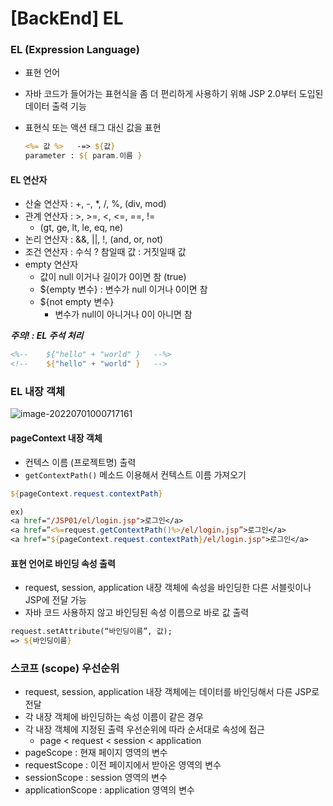 

# [BackEnd] EL



### EL (Expression Language)

- 표현 언어

- 자바 코드가 들어가는 표현식을 좀 더 편리하게 사용하기 위해 JSP 2.0부터 도입된 데이터 출력 기능

- 표현식 또는 액션 태그 대신 값을 표현

  ```jsp
  <%= 값 %>   -=> ${값}
  parameter : ${ param.이름 }
  ```




#### EL 연산자

- 산술 연산자 : +, -, *, /, %, (div, mod)
- 관계 연산자 : >, >=, <, <=, ==, !=
  - (gt, ge, lt, le, eq, ne)
- 논리 연산자 : &&, ||, !, (and, or, not)
- 조건 연산자 : 수식 ? 참일때 값 : 거짓일때 값
- empty 연산자
  - 값이 null 이거나 길이가 0이면 참 (true)
  - ${empty 변수} : 변수가 null 이거나 0이면 참
  - ${not empty 변수} 
    - 변수가 null이 아니거나 0이 아니면 참

***주의! : EL 주석 처리***

```jsp
<%-- 	${"hello" + "world" }   --%>
<!-- 	${"hello" + "world" }   -->
```



### EL 내장 객체

![image-20220701000717161](BackEnd_EL.assets/image-20220701000717161.png)







#### pageContext 내장 객체

- 컨텍스 이름 (프로젝트명) 출력
- ``getContextPath()`` 메소드 이용해서 컨텍스트 이름 가져오기

```jsp
${pageContext.request.contextPath} 

ex) 
<a href="/JSP01/el/login.jsp">로그인</a>
<a href=”<%=request.getContextPath()%>/el/login.jsp”>로그인</a>
<a href="${pageContext.request.contextPath}/el/login.jsp">로그인</a>
```





#### 표현 언어로 바인딩 속성 출력

- request, session, application 내장 객체에 속성을 바인딩한 다른 서블릿이나 JSP에 전달 가능
- 자바 코드 사용하지 않고 바인딩된 속성 이름으로 바로 값 출력

```jsp
request.setAttribute(“바인딩이름”, 값);
=> ${바인딩이름}
```





### 스코프 (scope) 우선순위

- request, session, application 내장 객체에는 데이터를 바인딩해서 다른 JSP로 전달
- 각 내장 객체에 바인딩하는 속성 이름이 같은 경우
- 각 내장 객체에 지정된 출력 우선순위에 따라 순서대로 속성에 접근
  - page < request < session < application 
- pageScope : 현재 페이지 영역의 변수
- requestScope : 이전 페이지에서 받아온 영역의 변수 
- sessionScope : session 영역의 변수
- applicationScope : application 영역의 변수

